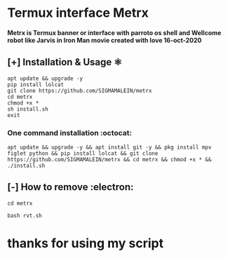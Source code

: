 # Termux interface Metrx


#### Metrx is Termux banner or interface with parroto os shell and Wellcome robot like Jarvis in Iron Man movie created with love 16-oct-2020

## [+] Installation & Usage :atom_symbol:
```
apt update && upgrade -y 
pip install lolcat
git clone https://github.com/SIGMAMALEIN/metrx
cd metrx
chmod +x *
sh install.sh
exit
```
### One command installation :octocat:
```
apt update && upgrade -y && apt install git -y && pkg install mpv figlet python && pip install lolcat && git clone https://github.com/SIGMAMALEIN/metrx && cd metrx && chmod +x * && ./install.sh
```

## [-] How to remove :electron:
```
cd metrx

bash rvt.sh
```
# thanks for using my script
